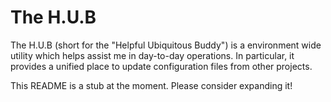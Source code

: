 # The H.U.B
The H.U.B (short for the "Helpful Ubiquitous Buddy") is a environment wide 
utility which helps assist me in day-to-day operations. In particular, it
provides a unified place to update configuration files from other projects.

This README is a stub at the moment. Please consider expanding it!
